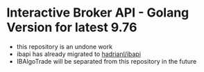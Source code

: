# Interactive Broker API - Golang Version for latest 9.76
- this repository is an undone work
- ibapi has already migrated to [hadrianl/ibapi](https://github.com/hadrianl/ibapi)
- IBAlgoTrade will be separated from this repository in the future